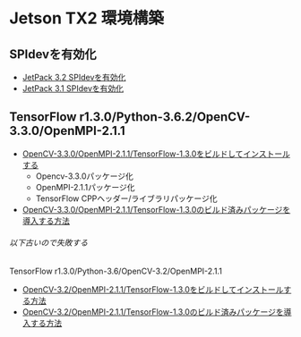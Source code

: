 # Jetson TX2 環境構築

## SPIdevを有効化
 * [JetPack 3.2 SPIdevを有効化](./spidev_jetpack3.2.md)
 * [JetPack 3.1 SPIdevを有効化](./spidev_jetpack3.1.md)

## TensorFlow r1.3.0/Python-3.6.2/OpenCV-3.3.0/OpenMPI-2.1.1
 * [OpenCV-3.3.0/OpenMPI-2.1.1/TensorFlow-1.3.0をビルドしてインストールする](./build.md)
   * Opencv-3.3.0パッケージ化
   * OpenMPI-2.1.1パッケージ化
   * TensorFlow CPPヘッダー/ライブラリパッケージ化
 * [OpenCV-3.3.0/OpenMPI-2.1.1/TensorFlow-1.3.0のビルド済みパッケージを導入する方法](./package.md)


###### 以下古いので失敗する
TensorFlow r1.3.0/Python-3.6/OpenCV-3.2/OpenMPI-2.1.1
 * [OpenCV-3.2/OpenMPI-2.1.1/TensorFlow-1.3.0をビルドしてインストールする方法](./old_build.md)
 * [OpenCV-3.2/OpenMPI-2.1.1/TensorFlow-1.3.0のビルド済みパッケージを導入する方法](./old_build.md)